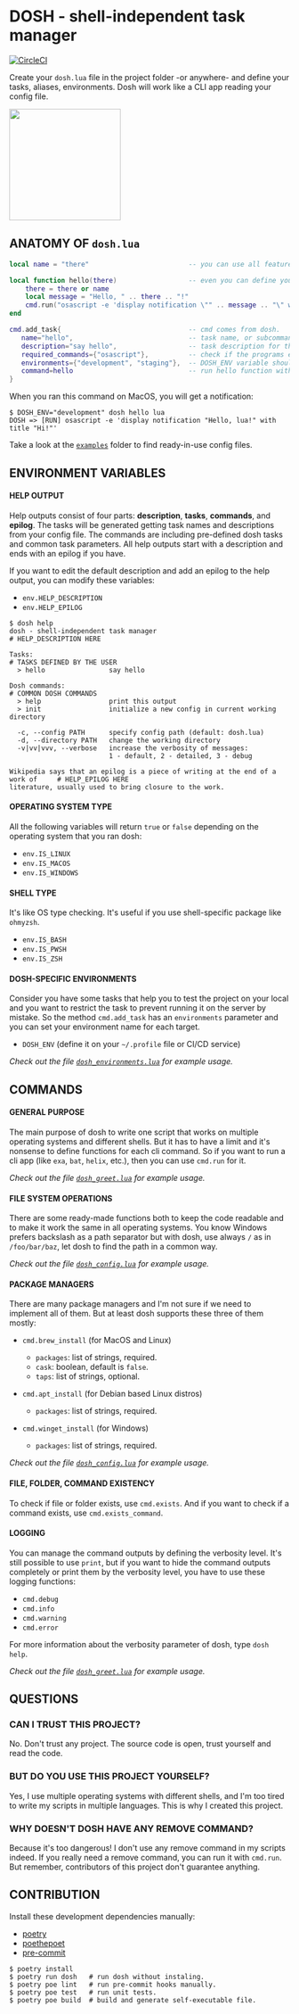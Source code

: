 # DOSH - shell-independent task manager

[![CircleCI](https://dl.circleci.com/status-badge/img/gh/gkmngrgn/dosh/tree/main.svg?style=svg)](https://dl.circleci.com/status-badge/redirect/gh/gkmngrgn/dosh/tree/main)

Create your `dosh.lua` file in the project folder -or anywhere- and define your tasks,
aliases, environments. Dosh will work like a CLI app reading your config file.

<img src="./files/dosh-logo.png" width=200 />


## ANATOMY OF `dosh.lua`

```lua
local name = "there"                         -- you can use all features of Lua programming language.

local function hello(there)                  -- even you can define your custom functions.
    there = there or name
    local message = "Hello, " .. there .. "!"
    cmd.run("osascript -e 'display notification \"" .. message .. "\" with title \"Hi!\"'")
end

cmd.add_task{                                -- cmd comes from dosh.
   name="hello",                             -- task name, or subcommand for your cli.
   description="say hello",                  -- task description for the help output.
   required_commands={"osascript"},          -- check if the programs exist before running the task.
   environments={"development", "staging"},  -- DOSH_ENV variable should be either development or staging to run this task.
   command=hello                             -- run hello function with its parameters when the task ran.
}
```

When you ran this command on MacOS, you will get a notification:

```shell
$ DOSH_ENV="development" dosh hello lua
DOSH => [RUN] osascript -e 'display notification "Hello, lua!" with title "Hi!"'
```

Take a look at the [`examples`](./examples) folder to find ready-in-use config files.


## ENVIRONMENT VARIABLES

#### HELP OUTPUT

Help outputs consist of four parts: **description**, **tasks**, **commands**, and
**epilog**. The tasks will be generated getting task names and descriptions from your
config file. The commands are including pre-defined dosh tasks and common task
parameters. All help outputs start with a description and ends with an epilog if you
have.

If you want to edit the default description and add an epilog to the help output, you
can modify these variables:

- `env.HELP_DESCRIPTION`
- `env.HELP_EPILOG`

```shell
$ dosh help
dosh - shell-independent task manager                                           # HELP_DESCRIPTION HERE

Tasks:                                                                          # TASKS DEFINED BY THE USER
  > hello                say hello

Dosh commands:                                                                  # COMMON DOSH COMMANDS
  > help                 print this output
  > init                 initialize a new config in current working directory

  -c, --config PATH      specify config path (default: dosh.lua)
  -d, --directory PATH   change the working directory
  -v|vv|vvv, --verbose   increase the verbosity of messages:
                         1 - default, 2 - detailed, 3 - debug

Wikipedia says that an epilog is a piece of writing at the end of a work of     # HELP_EPILOG HERE
literature, usually used to bring closure to the work.
```

#### OPERATING SYSTEM TYPE

All the following variables will return `true` or `false` depending on the operating
system that you ran dosh:

- `env.IS_LINUX`
- `env.IS_MACOS`
- `env.IS_WINDOWS`


#### SHELL TYPE

It's like OS type checking. It's useful if you use shell-specific package like
`ohmyzsh`.

- `env.IS_BASH`
- `env.IS_PWSH`
- `env.IS_ZSH`


#### DOSH-SPECIFIC ENVIRONMENTS

Consider you have some tasks that help you to test the project on your local and you
want to restrict the task to prevent running it on the server by mistake. So the method
`cmd.add_task` has an `environments` parameter and you can set your environment name for
each target.

- `DOSH_ENV` (define it on your `~/.profile` file or CI/CD service)

_Check out the file [`dosh_environments.lua`](./examples/dosh_environments.lua) for
example usage._


## COMMANDS

#### GENERAL PURPOSE

The main purpose of dosh to write one script that works on multiple operating systems
and different shells. But it has to have a limit and it's nonsense to define functions
for each cli command. So if you want to run a cli app (like `exa`, `bat`, `helix`,
etc.), then you can use `cmd.run` for it.

_Check out the file [`dosh_greet.lua`](./examples/dosh_greet.lua) for example usage._


#### FILE SYSTEM OPERATIONS

There are some ready-made functions both to keep the code readable and to make it work
the same in all operating systems. You know Windows prefers backslash as a path
separator but with dosh, use always `/` as in `/foo/bar/baz`, let dosh to find the path
in a common way.

_Check out the file [`dosh_config.lua`](./examples/dosh_config.lua) for example usage._


#### PACKAGE MANAGERS

There are many package managers and I'm not sure if we need to implement all of
them. But at least dosh supports these three of them mostly:

- `cmd.brew_install` (for MacOS and Linux)
  - `packages`: list of strings, required.
  - `cask`: boolean, default is `false`.
  - `taps`: list of strings, optional.

- `cmd.apt_install` (for Debian based Linux distros)
  - `packages`: list of strings, required.

- `cmd.winget_install` (for Windows)
  - `packages`: list of strings, required.

_Check out the file [`dosh_config.lua`](./examples/dosh_config.lua) for example usage._


#### FILE, FOLDER, COMMAND EXISTENCY

To check if file or folder exists, use `cmd.exists`. And if you want to check if a
command exists, use `cmd.exists_command`.


#### LOGGING

You can manage the command outputs by defining the verbosity level. It's still possible
to use `print`, but if you want to hide the command outputs completely or print them by
the verbosity level, you have to use these logging functions:

- `cmd.debug`
- `cmd.info`
- `cmd.warning`
- `cmd.error`

For more information about the verbosity parameter of dosh, type `dosh help`.

_Check out the file [`dosh_greet.lua`](./examples/dosh_greet.lua) for example usage._


## QUESTIONS

### CAN I TRUST THIS PROJECT?

No. Don't trust any project. The source code is open, trust yourself and read the code.


### BUT DO YOU USE THIS PROJECT YOURSELF?

Yes, I use multiple operating systems with different shells, and I'm too tired to write
my scripts in multiple languages. This is why I created this project.


### WHY DOESN'T DOSH HAVE ANY REMOVE COMMAND?

Because it's too dangerous! I don't use any remove command in my scripts indeed. If you
really need a remove command, you can run it with `cmd.run`. But remember, contributors of
this project don't guarantee anything.


## CONTRIBUTION

Install these development dependencies manually:

- [poetry](https://python-poetry.org/)
- [poethepoet](https://github.com/nat-n/poethepoet)
- [pre-commit](https://pre-commit.com/)

```shell
$ poetry install
$ poetry run dosh   # run dosh without instaling.
$ poetry poe lint   # run pre-commit hooks manually.
$ poetry poe test   # run unit tests.
$ poetry poe build  # build and generate self-executable file.
```
